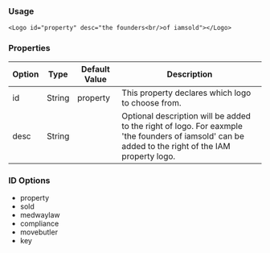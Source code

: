 ### Usage

```
<Logo id="property" desc="the founders<br/>of iamsold"></Logo>
```

### Properties

| Option | Type   | Default Value | Description                                                                                                                                        |
| ------ | ------ | ------------- | -------------------------------------------------------------------------------------------------------------------------------------------------- |
| id     | String | property      | This property declares which logo to choose from.                                                                                                  |
| desc   | String |               | Optional description will be added to the right of logo. For eaxmple 'the founders of iamsold' can be added to the right of the IAM property logo. |

### ID Options

- property
- sold
- medwaylaw
- compliance
- movebutler
- key
